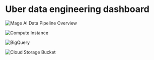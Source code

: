 # Uber data engineering dashboard

![Mage AI Data Pipeline Overview](https://drive.google.com/file/d/1jfxQF6glRXhXyKflZjBn-TJqMLCbtO4c/view?usp=sharing)

![Compute Instance](https://drive.google.com/file/d/1jfgM5OV97dhxVI1C_3_BI7uc7PrCY7B1/view?usp=sharing)

![BigQuery](https://drive.google.com/file/d/1VzZCQSOGj7GkYYsSQ3TXFXtYTlzkrZUQ/view?usp=sharing)

![Cloud Storage Bucket](https://drive.google.com/file/d/1jfgM5OV97dhxVI1C_3_BI7uc7PrCY7B1/view?usp=sharing)


